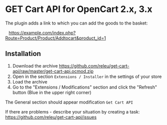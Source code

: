 # GET Cart API for OpenCart 2.x, 3.x

The plugin adds a link to which you can add the goods to the basket:

`` ``
https://example.com/index.php?Route=Product/Product/Addtocart&product_id=1
`` ``

## Installation

1. Download the archive https://github.com/releu/get-cart-api/raw/master/get-cart-api.ocmod.zip
2. Open in the section `Extensions / Installer` in the settings of your store
3. Load the archive
4. Go to the "Extensions / Modifications" section and click the "Refresh" button (Blue in the upper right corner)

The General section should appear modification `Get Cart API`

If there are problems - describe your situation by creating a task: https://github.com/releu/get-cart-api/issues
